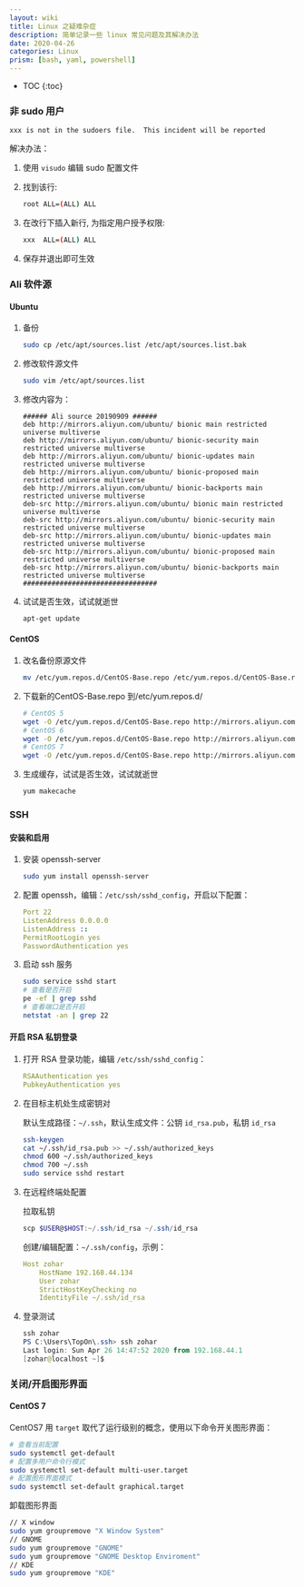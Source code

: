```yaml
---
layout: wiki
title: Linux 之疑难杂症
description: 简单记录一些 linux 常见问题及其解决办法
date: 2020-04-26
categories: Linux
prism: [bash, yaml, powershell]
---
```


* TOC
{:toc}

### 非 sudo 用户

`xxx is not in the sudoers file.  This incident will be reported`

解决办法：

1. 使用 `visudo` 编辑 sudo 配置文件

2. 找到该行:

    ```bash
    root ALL=(ALL) ALL
    ```

3. 在改行下插入新行, 为指定用户授予权限:

    ```bash
    xxx  ALL=(ALL) ALL
    ```

4. 保存并退出即可生效

### Ali 软件源

#### Ubuntu

1. 备份

    ```bash
    sudo cp /etc/apt/sources.list /etc/apt/sources.list.bak
    ```

2. 修改软件源文件

    ```bash
    sudo vim /etc/apt/sources.list
    ```

3. 修改内容为：

    ```markup
    ###### Ali source 20190909 ######
    deb http://mirrors.aliyun.com/ubuntu/ bionic main restricted universe multiverse
    deb http://mirrors.aliyun.com/ubuntu/ bionic-security main restricted universe multiverse
    deb http://mirrors.aliyun.com/ubuntu/ bionic-updates main restricted universe multiverse
    deb http://mirrors.aliyun.com/ubuntu/ bionic-proposed main restricted universe multiverse
    deb http://mirrors.aliyun.com/ubuntu/ bionic-backports main restricted universe multiverse
    deb-src http://mirrors.aliyun.com/ubuntu/ bionic main restricted universe multiverse
    deb-src http://mirrors.aliyun.com/ubuntu/ bionic-security main restricted universe multiverse
    deb-src http://mirrors.aliyun.com/ubuntu/ bionic-updates main restricted universe multiverse
    deb-src http://mirrors.aliyun.com/ubuntu/ bionic-proposed main restricted universe multiverse
    deb-src http://mirrors.aliyun.com/ubuntu/ bionic-backports main restricted universe multiverse
    #################################
    ```

4. 试试是否生效，试试就逝世

    ```bash
    apt-get update
    ```

#### CentOS

1. 改名备份原源文件

    ```bash
    mv /etc/yum.repos.d/CentOS-Base.repo /etc/yum.repos.d/CentOS-Base.repo.backup
    ```

2. 下载新的CentOS-Base.repo 到/etc/yum.repos.d/

    ```bash
    # CentOS 5
    wget -O /etc/yum.repos.d/CentOS-Base.repo http://mirrors.aliyun.com/repo/Centos-5.repo
    # CentOS 6
    wget -O /etc/yum.repos.d/CentOS-Base.repo http://mirrors.aliyun.com/repo/Centos-6.repo
    # CentOS 7
    wget -O /etc/yum.repos.d/CentOS-Base.repo http://mirrors.aliyun.com/repo/Centos-7.repo
    ```

3. 生成缓存，试试是否生效，试试就逝世

    ```bash
    yum makecache
    ```

### SSH

#### 安装和启用

1. 安装 openssh-server

    ```bash
    sudo yum install openssh-server
    ```

2. 配置 openssh，编辑：`/etc/ssh/sshd_config`，开启以下配置：

    ```yaml
    Port 22
    ListenAddress 0.0.0.0
    ListenAddress ::
    PermitRootLogin yes
    PasswordAuthentication yes
    ```

3. 启动 ssh 服务

    ```bash
    sudo service sshd start
    # 查看是否开启
    pe -ef | grep sshd
    # 查看端口是否开启
    netstat -an | grep 22
    ```

#### 开启 RSA 私钥登录

1. 打开 RSA 登录功能，编辑 `/etc/ssh/sshd_config`：

    ```yaml
    RSAAuthentication yes
    PubkeyAuthentication yes
    ```

2. 在目标主机处生成密钥对

    默认生成路径：`~/.ssh`，默认生成文件：公钥 `id_rsa.pub`，私钥 `id_rsa`

    ```bash
    ssh-keygen
    cat ~/.ssh/id_rsa.pub >> ~/.ssh/authorized_keys
    chmod 600 ~/.ssh/authorized_keys
    chmod 700 ~/.ssh
    sudo service sshd restart
    ```

3. 在远程终端处配置

    拉取私钥

    ```powershell
    scp $USER@$HOST:~/.ssh/id_rsa ~/.ssh/id_rsa
    ```

    创建/编辑配置：`~/.ssh/config`，示例：

    ```yaml
    Host zohar
        HostName 192.168.44.134
        User zohar
        StrictHostKeyChecking no
        IdentityFile ~/.ssh/id_rsa
    ```

4. 登录测试

    ```powershell
    ssh zohar
    PS C:\Users\TopOn\.ssh> ssh zohar
    Last login: Sun Apr 26 14:47:52 2020 from 192.168.44.1
    [zohar@localhost ~]$
    ```

### 关闭/开启图形界面

#### CentOS 7

CentOS7 用 `target` 取代了运行级别的概念，使用以下命令开关图形界面：

```bash
# 查看当前配置
sudo systemctl get-default
# 配置多用户命令行模式
sudo systemctl set-default multi-user.target
# 配置图形界面模式
sudo systemctl set-default graphical.target
```

卸载图形界面

```bash
// X window
sudo yum groupremove "X Window System"
// GNOME
sudo yum groupremove "GNOME"
sudo yum groupremove "GNOME Desktop Enviroment"
// KDE
sudo yum groupremove "KDE"
```